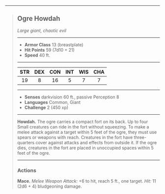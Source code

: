 ***
> ## Ogre Howdah
> *Large giant, chaotic evil*
> 
> ***
> 
> - **Armor Class** 13 (breastplate)
> - **Hit Points** 59 (7d10 + 21)
> - **Speed** 40 ft.
> 
> ***
> 
> |STR|DEX|CON|INT|WIS|CHA|
> |:---:|:---:|:---:|:---:|:---:|:---:|
> |19|8|16|5|7|7|
> 
> ***
> 
> - **Senses** darkvision 60 ft., passive Perception 8
> - **Languages** Common, Giant
> - **Challenge** 2 (450 xp)
> 
> ***
> 
> **Howdah.** The ogre carries a compact fort on its back. Up to four Small creatures can ride in the fort without squeezing. To make a melee attack against a target within 5 feet of the ogre, they must use spears or weapons with reach. Creatures in the fort have three-quarters cover against attacks and effects from outside it. If the ogre dies, creatures in the fort are placed in unoccupied spaces within 5 feet of the ogre.
> 
> ***
> 
> ### Actions
> **Mace.** *Melee Weapon Attack:* +6 to hit, reach 5 ft., one target. *Hit:* 11 (2d6 + 4) bludgeoning damage.